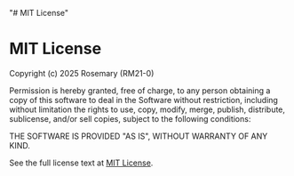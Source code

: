 "# MIT License" 
# MIT License

Copyright (c) 2025 Rosemary (RM21-0)

Permission is hereby granted, free of charge, to any person obtaining a copy of this software to deal in the Software without restriction, including without limitation the rights to use, copy, modify, merge, publish, distribute, sublicense, and/or sell copies, subject to the following conditions:

THE SOFTWARE IS PROVIDED "AS IS", WITHOUT WARRANTY OF ANY KIND.

See the full license text at [MIT License](https://opensource.org/licenses/MIT).
